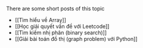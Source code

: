 There are some short posts of this topic
- [[Tìm hiểu về Array]]
- [[Học giải quyết vấn đề với Leetcode]]
- [[Tìm kiếm nhị phân (binary search)]]
- [[Giải bài toán đồ thị (graph problem) với Python]]

